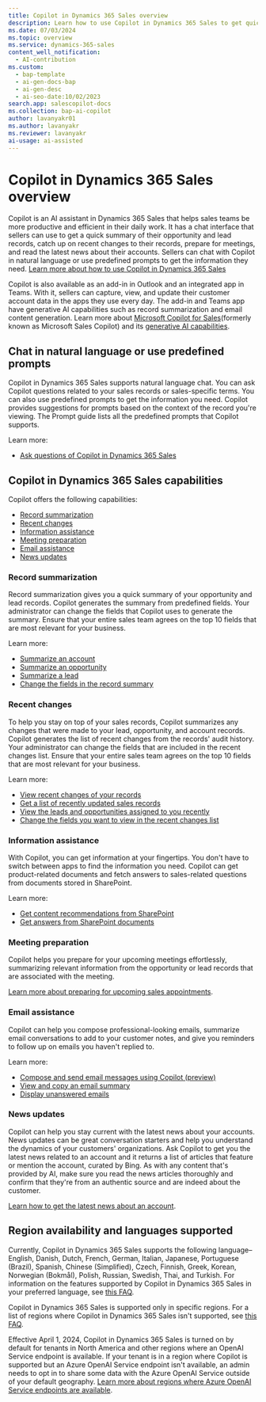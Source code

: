 ```yaml
---
title: Copilot in Dynamics 365 Sales overview
description: Learn how to use Copilot in Dynamics 365 Sales to get quick summaries of opportunities and leads, prepare for meetings, compose emails, and stay up-to-date with news.
ms.date: 07/03/2024
ms.topic: overview
ms.service: dynamics-365-sales
content_well_notification:
  - AI-contribution
ms.custom:
  - bap-template
  - ai-gen-docs-bap
  - ai-gen-desc
  - ai-seo-date:10/02/2023
search.app: salescopilot-docs
ms.collection: bap-ai-copilot
author: lavanyakr01
ms.author: lavanyakr
ms.reviewer: lavanyakr
ai-usage: ai-assisted
---
```


# Copilot in Dynamics 365 Sales overview

Copilot is an AI assistant in Dynamics 365 Sales that helps sales teams be more productive and efficient in their daily work. It has a chat interface that sellers can use to get a quick summary of their opportunity and lead records, catch up on recent changes to their records, prepare for meetings, and read the latest news about their accounts. Sellers can chat with Copilot in natural language or use predefined prompts to get the information they need. [Learn more about how to use Copilot in Dynamics 365 Sales](use-sales-copilot.md)

Copilot is also available as an add-in in Outlook and an integrated app in Teams. With it, sellers can capture, view, and update their customer account data in the apps they use every day. The add-in and Teams app have generative AI capabilities such as record summarization and email content generation. Learn more about [Microsoft Copilot for Sales](/microsoft-sales-copilot/introduction)(formerly known as Microsoft Sales Copilot) and its [generative AI capabilities](/microsoft-sales-copilot/ai-sales-copilot).


## Chat in natural language or use predefined prompts

Copilot in Dynamics 365 Sales supports natural language chat. You can ask Copilot questions related to your sales records or sales-specific terms. You can also use predefined prompts to get the information you need. Copilot provides suggestions for prompts based on the context of the record you're viewing. The Prompt guide lists all the predefined prompts that Copilot supports.
  
Learn more:

- [Ask questions of Copilot in Dynamics 365 Sales](use-sales-copilot.md) 


## Copilot in Dynamics 365 Sales capabilities

Copilot offers the following capabilities:

- [Record summarization](#record-summarization)
- [Recent changes](#recent-changes)
- [Information assistance](#information-assistance)
- [Meeting preparation](#meeting-preparation)
- [Email assistance](#email-assistance)
- [News updates](#news-updates)


### Record summarization

Record summarization gives you a quick summary of your opportunity and lead records. Copilot generates the summary from predefined fields. Your administrator can change the fields that Copilot uses to generate the summary. Ensure that your entire sales team agrees on the top 10 fields that are most relevant for your business.

Learn more:

- [Summarize an account](copilot-get-information.md#summarize-an-account)
- [Summarize an opportunity](copilot-get-information.md#summarize-an-opportunity)
- [Summarize a lead](copilot-get-information.md#summarize-a-lead)
- [Change the fields in the record summary](enable-setup-copilot.md#configure-fields-for-generating-summaries-and-recent-changes-list)

### Recent changes

To help you stay on top of your sales records, Copilot summarizes any changes that were made to your lead, opportunity, and account records. Copilot generates the list of recent changes from the records' audit history. Your administrator can change the fields that are included in the recent changes list. Ensure that your entire sales team agrees on the top 10 fields that are most relevant for your business.

Learn more:

- [View recent changes of your records](copilot-ask-questions.md#get-recent-changes)
- [Get a list of recently updated sales records](copilot-ask-questions.md#whats-new-with-my-sales-records)
- [View the leads and opportunities assigned to you recently](copilot-ask-questions.md#whats-newly-assigned-to-me)
- [Change the fields you want to view in the recent changes list](enable-setup-copilot.md#configure-fields-for-generating-summaries-and-recent-changes-list)

### Information assistance

With Copilot, you can get information at your fingertips. You don't have to switch between apps to find the information you need. Copilot can get product-related documents and fetch answers to sales-related questions from documents stored in SharePoint.

Learn more:

- [Get content recommendations from SharePoint](copilot-get-doc-suggestions.md#copilot-content-recommendation)
- [Get answers from SharePoint documents](copilot-get-doc-suggestions.md#get-answers-from-sharepoint-documents)


### Meeting preparation

Copilot helps you prepare for your upcoming meetings effortlessly, summarizing relevant information from the opportunity or lead records that are associated with the meeting.

[Learn more about preparing for upcoming sales appointments](copilot-stay-ahead.md#prepare-for-upcoming-sales-appointments).

### Email assistance

Copilot can help you compose professional-looking emails, summarize email conversations to add to your customer notes, and give you reminders to follow up on emails you haven't replied to.

Learn more:

- [Compose and send email messages using Copilot (preview)](compose-send-email-copilot.md)  
- [View and copy an email summary](view-copy-email-summary.md)  
- [Display unanswered emails](copilot-stay-ahead.md#display-unanswered-emails)


### News updates

Copilot can help you stay current with the latest news about your accounts. News updates can be great conversation starters and help you understand the dynamics of your customers' organizations. Ask Copilot to get you the latest news related to an account and it returns a list of articles that feature or mention the account, curated by Bing. As with any content that's provided by AI, make sure you read the news articles thoroughly and confirm that they're from an authentic source and are indeed about the customer.

[Learn how to get the latest news about an account](copilot-get-information.md#show-the-latest-news-about-an-account).

## Region availability and languages supported

Currently, Copilot in Dynamics 365 Sales supports the following language&ndash;English, Danish, Dutch, French, German, Italian, Japanese, Portuguese (Brazil), Spanish, Chinese (Simplified), Czech, Finnish, Greek, Korean, Norwegian (Bokmål), Polish, Russian, Swedish, Thai, and Turkish. For information on the features supported by Copilot in Dynamics 365 Sales in your preferred language, see [this FAQ](sales-copilot-faq.md#what-features-does-copilot-in-dynamics-365-sales-support-for-the-available-languages).  

Copilot in Dynamics 365 Sales is supported only in specific regions. For a list of regions where Copilot in Dynamics 365 Sales isn't supported, see [this FAQ](sales-copilot-faq.md#is-copilot-in-dynamics-365-sales-available-in-all-regions).  

Effective April 1, 2024, Copilot in Dynamics 365 Sales is turned on by default for tenants in North America and other regions where an OpenAI Service endpoint is available. If your tenant is in a region where Copilot is supported but an Azure OpenAI Service endpoint isn't available, an admin needs to opt in to share some data with the Azure OpenAI Service outside of your default geography. [Learn more about regions where Azure OpenAI Service endpoints are available](/power-platform/admin/geographical-availability-copilot#how-data-movement-across-regions-works).
